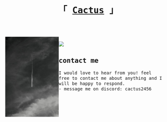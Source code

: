 
<div id="user-content-toc" align="center">
  <ul>
    <summary>
            <h1 style="display: inline-block;">
                <samp>
                    「 <a href="https://forums.x-plane.org/index.php?/profile/984286-cactus2456/">Cactus</a> 」
                    <br>
                    <br>
                </samp>
        </h1>
    </summary>
  </ul>
</div>

<a><img align="left" width="170" src="https://raw.githubusercontent.com/iasxp/iasxp/main/DSC05946.jpeg"></a>

<div>
<img src="https://skillicons.dev/icons?i=c,cpp,lua,linux,vim,vscode,discord,blender,java,flutter&perline=5" style="padding-top: 15px;"/>
<h2><samp>contact me</samp></h2>
<samp>I would love to hear from you! feel free to contact me about anything and I will be happy to respond.</samp>
</br>
<samp>
- message me on discord: <a>cactus2456</a></br>
</samp>
</div>











<!--
### My Projects
| Project Description | Languages | Type |
|---|---|---|
| ✈️ [ATR72-600](https://forums.x-plane.org/index.php?/forums/topic/265430-dynamic-sim-atr-72600/) Coding displays, systems, and more for an ATR-72 simulation in X-Plane. | C++ | Closed source (payware) |
| ✈️ [Saab 2000](https://forums.x-plane.org/index.php?/forums/topic/250977-saab-2000-for-x-plane/&) High fidelity systems simulation of the SAAB 2000 airplane.  | C++, lua | Payware, Closed source (licence undecided) |
| ✈️ [Boeing 777-300er](https://github.com/Stratosphere-Studios/777-300ER) Lower EICAS. | lua | Freeware, some [restrictions](https://github.com/Stratosphere-Studios/777-300ER/blob/master/LICENSE) |
| ✈ [Airbus a318](https://github.com/x-bureau/Airbus-A318) Working on a deep simulation of the Airbus a320 series transponder and radios.   | C++, lua | Freeware, CC-BY-4.0 |
| ☁ [App for fighting hunger sustainably](https://hungerheroes.net/)| Dart | Unreleased |
| 📲 Released calculator app on the IOS store, with features not available on other apps. | Swift | Free, closed source. |
| ⚙ [Autocomplete for SASL](https://github.com/IASXP/SASL-for-vs-code) Using automation, I made a snippets file for VScode consisting of over 20,000 lines. | Python | Free, Open Source |


### My Skills
C++, Lua, Python. C++ being my favorites.


[![IASXP](https://github-readme-stats.vercel.app/api?username=IASXP)](https://github.com/IASXP)

-->



<!--
**IASXP/IASXP** is a ✨ _special_ ✨ repository because its `README.md` (this file) appears on your GitHub profile.

Here are some ideas to get you started:

- 🔭 I’m currently working on ...
- 🌱 I’m currently learning ...
- 👯 I’m looking to collaborate on ...
- 🤔 I’m looking for help with ...
- 💬 Ask me about ...
- 📫 How to reach me: ...
- 😄 Pronouns: ...
- ⚡ Fun fact: ...
-->
